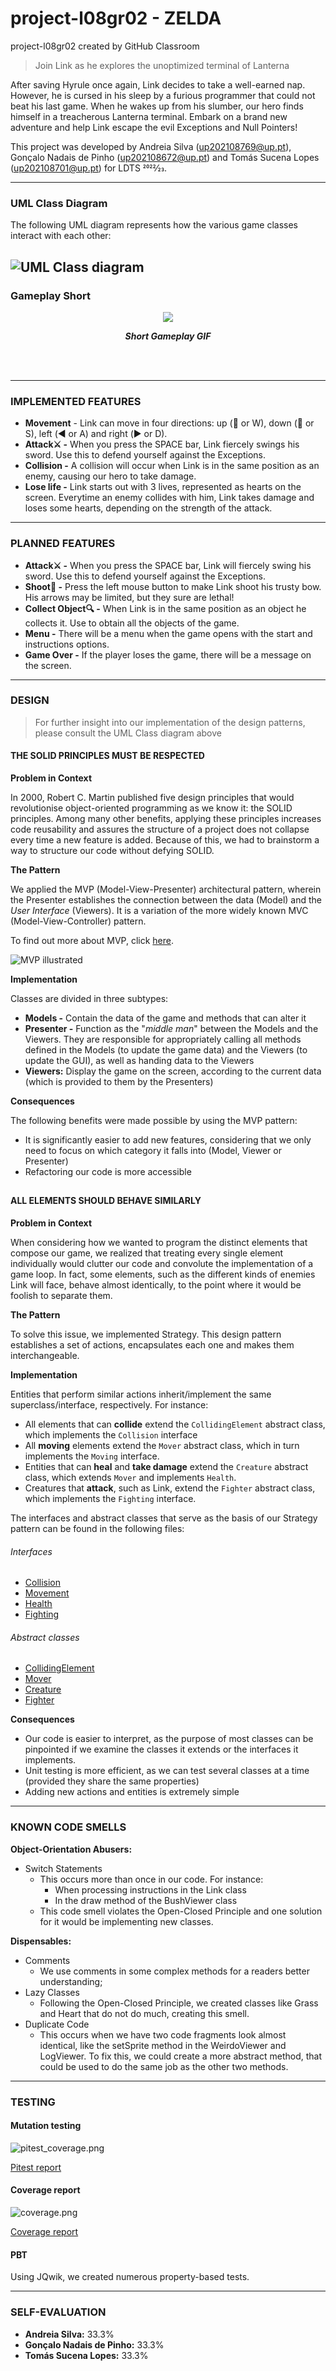 # project-l08gr02 - ZELDA
project-l08gr02 created by GitHub Classroom

> Join Link as he explores the unoptimized terminal of Lanterna

After saving Hyrule once again, Link decides to take a well-earned nap. However, he is cursed in his sleep by a furious programmer that could not beat his last game. When he wakes up from his slumber, our hero finds himself in a treacherous Lanterna terminal. Embark on a brand new adventure and help Link escape the evil Exceptions and Null Pointers!

This project was developed by Andreia Silva (up202108769@up.pt), Gonçalo Nadais de Pinho (up202108672@up.pt) and Tomás Sucena Lopes (up202108701@up.pt) for LDTS 2022⁄23.

-----
### UML Class Diagram

The following UML diagram represents how the various game classes interact with each other:

![UML Class diagram](images/UML.png)
-----
### Gameplay Short

<p align="center" justify="center">
  <img src="https://github.com/FEUP-LDTS-2022/project-l08gr02/blob/master/docs/gifs/killlog.gif"
</p>
<p align="center">
  <b><i>Short Gameplay GIF</i></b>
</p>
<br>
<br />

-----
### IMPLEMENTED FEATURES

- **Movement** - Link can move in four directions: up (:arrow_up_small: or W), down (:arrow_down_small: or S), left (:arrow_backward: or A) and right (:arrow_forward: or D).
- **Attack:crossed_swords: -** When you press the SPACE bar, Link fiercely swings his sword. Use this to defend yourself against the Exceptions.
- **Collision -** A collision will occur when Link is in the same position as an enemy, causing our hero to take damage.
- **Lose life -** Link starts out with 3 lives, represented as hearts on the screen. Everytime an enemy collides with him, Link takes damage and loses some hearts, depending on the strength of the attack.

-----
### PLANNED FEATURES

- **Attack:crossed_swords: -** When you press the SPACE bar, Link will fiercely swing his sword. Use this to defend yourself against the Exceptions.
- **Shoot:bow_and_arrow: -** Press the left mouse button to make Link shoot his trusty bow. His arrows may be limited, but they sure are lethal!
- **Collect Object:mag: -** When Link is in the same position as an object he collects it. Use to obtain all the objects of the game.
- **Menu -** There will be a menu when the game opens with the start and instructions options.
- **Game Over -** If the player loses the game, there will be a message on the screen.

-----
### DESIGN

> For further insight into our implementation of the design patterns, please consult the UML Class diagram above

#### THE SOLID PRINCIPLES MUST BE RESPECTED

**Problem in Context**

In 2000, Robert C. Martin published five design principles that would revolutionise object-oriented programming as we know it: the SOLID principles. Among many other benefits, applying these principles increases code reusability and assures the structure of a project does not collapse every time a new feature is added. Because of this, we had to brainstorm a way to structure our code without defying SOLID.

**The Pattern**

We applied the MVP (Model-View-Presenter) architectural pattern, wherein the Presenter establishes the connection between the data (Model) and the *User Interface* (Viewers). It is a variation of the more widely known MVC (Model-View-Controller) pattern.

To find out more about MVP, click [here](https://www.geeksforgeeks.org/mvp-model-view-presenter-architecture-pattern-in-android-with-example/).

![MVP illustrated](images/MVP.png)

**Implementation**

Classes are divided in three subtypes:

- **Models -** Contain the data of the game and methods that can alter it
- **Presenter -** Function as the "*middle man*" between the Models and the Viewers. They are responsible for appropriately calling all methods defined in the Models (to update the game data) and the Viewers (to update the GUI), as well as handing data to the Viewers
- **Viewers:** Display the game on the screen, according to the current data (which is provided to them by the Presenters)

**Consequences**

The following benefits were made possible by using the MVP pattern:

- It is significantly easier to add new features, considering that we only need to focus on which category it falls into (Model, Viewer or Presenter)
- Refactoring our code is more accessible


##

#### ALL ELEMENTS SHOULD BEHAVE SIMILARLY

**Problem in Context**

When considering how we wanted to program the distinct elements that compose our game, we realized that treating every single element individually would clutter our code and convolute the implementation of a game loop. In fact, some elements, such as the different kinds of enemies Link will face, behave almost identically, to the point where it would be foolish to separate them.

**The Pattern**

To solve this issue, we implemented Strategy. This design pattern establishes a set of actions, encapsulates each one and makes them interchangeable. 

**Implementation**

Entities that perform similar actions inherit/implement the same superclass/interface, respectively. For instance:

- All elements that can **collide** extend the ```CollidingElement``` abstract class, which implements the ```Collision``` interface
- All **moving** elements extend the ```Mover``` abstract class, which in turn implements the ```Moving``` interface.
- Entities that can **heal** and **take damage** extend the ```Creature``` abstract class, which extends ```Mover``` and implements ```Health```.
- Creatures that **attack**, such as Link, extend the ```Fighter``` abstract class, which implements the ```Fighting``` interface.

The interfaces and abstract classes that serve as the basis of our Strategy pattern can be found in the following files:

###### Interfaces
- [Collision](https://github.com/FEUP-LDTS-2022/project-l08gr02/blob/master/src/main/java/com/l08gr02/zelda/models/elements/actions/Collision.java)
- [Movement](https://github.com/FEUP-LDTS-2022/project-l08gr02/blob/master/src/main/java/com/l08gr02/zelda/models/elements/actions/Movement.java)
- [Health](https://github.com/FEUP-LDTS-2022/project-l08gr02/blob/master/src/main/java/com/l08gr02/zelda/models/elements/actions/Health.java)
- [Fighting](https://github.com/FEUP-LDTS-2022/project-l08gr02/blob/master/src/main/java/com/l08gr02/zelda/models/elements/actions/Fighting.java)

###### Abstract classes
- [CollidingElement](https://github.com/FEUP-LDTS-2022/project-l08gr02/blob/master/src/main/java/com/l08gr02/zelda/models/elements/CollidingElement.java)
- [Mover](https://github.com/FEUP-LDTS-2022/project-l08gr02/blob/master/src/main/java/com/l08gr02/zelda/models/elements/moving/Mover.java)
- [Creature](https://github.com/FEUP-LDTS-2022/project-l08gr02/blob/master/src/main/java/com/l08gr02/zelda/models/elements/moving/Creature.java)
- [Fighter](https://github.com/FEUP-LDTS-2022/project-l08gr02/blob/master/src/main/java/com/l08gr02/zelda/models/elements/moving/Fighter.java)

**Consequences**

- Our code is easier to interpret, as the purpose of most classes can be pinpointed if we examine the classes it extends or the interfaces it implements.
- Unit testing is more efficient, as we can test several classes at a time (provided they share the same properties)
- Adding new actions and entities is extremely simple
------

### KNOWN CODE SMELLS

**Object-Orientation Abusers:**
- Switch Statements 
  - This occurs more than once in our code. For instance: 
    - When processing instructions in the Link class 
    - In the draw method of the BushViewer class
  - This code smell violates the Open-Closed Principle and one solution for it would be implementing new classes.    

**Dispensables:**
- Comments
  - We use comments in some complex methods for a readers better understanding;
- Lazy Classes
  - Following the Open-Closed Principle, we created classes like Grass and Heart that do not do much, creating this smell.
- Duplicate Code
  - This occurs when we have two code fragments look almost identical, like the setSprite method in the WeirdoViewer and LogViewer.  To fix this, we could create a more abstract method, that could be used to do the same job as the other two methods.
------

### TESTING

#### Mutation testing
![pitest_coverage.png](images/pitest_coverage.png)

[Pitest report](https://github.com/FEUP-LDTS-2022/project-l08gr02/tree/master/docs/pitest/202212240149)

#### Coverage report
![coverage.png](images/coverage_report.png)

[Coverage report](https://github.com/FEUP-LDTS-2022/project-l08gr02/tree/master/docs/report)

#### PBT

Using JQwik, we created numerous property-based tests.

------

### SELF-EVALUATION

- **Andreia Silva:** 33.3%
- **Gonçalo Nadais de Pinho:** 33.3%
- **Tomás Sucena Lopes:** 33.3%

